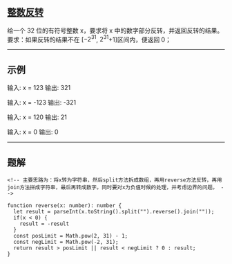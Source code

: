<!--
 * @Author: lzh
 * @Date: 2021-12-04 00:01:22
 * @LastEditTime: 2021-12-04 00:24:45
 * @FilePath: /ToBeStronger/leetcode/easy/7、整数反转.md
-->

## [整数反转](https://leetcode-cn.com/problems/reverse-integer/)

给一个 32 位的有符号整数 x，要求将 x 中的数字部分反转，并返回反转的结果。
要求：如果反转的结果不在 [$-2^{31}$, $2^{31}$+1]区间内，便返回 0；

---

## 示例

输入: x = 123
输出: 321

输入: x = -123
输出: -321

输入: x = 120
输出: 21

输入: x = 0
输出: 0

---

## 题解

    <!-- 主要思路为：将x转为字符串，然后split方法拆成数组，再用reverse方法反转，再用join方法拼成字符串，最后再转成数字。同时要对x为负值时候的处理，并考虑边界的问题。 -->

    function reverse(x: number): number {
      let result = parseInt(x.toString().split("").reverse().join(""));
      if(x < 0) {
        result = -result
      }
      const posLimit = Math.pow(2, 31) - 1;
      const negLimit = Math.pow(-2, 31);
      return result > posLimit || result < negLimit ? 0 : result;
    }
